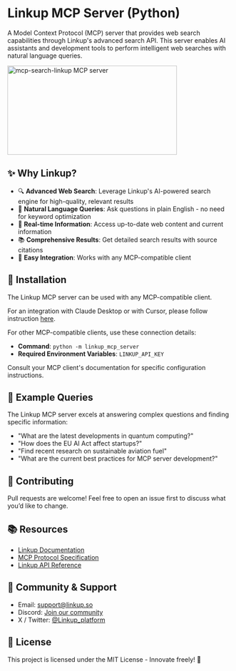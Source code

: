 # Linkup MCP Server (Python)

A Model Context Protocol (MCP) server that provides web search capabilities through Linkup's advanced search API. This server enables AI assistants and development tools to perform intelligent web searches with natural language queries.

<a href="https://glama.ai/mcp/servers/69qbbv8hl9"><img width="380" height="200" src="https://glama.ai/mcp/servers/69qbbv8hl9/badge" alt="mcp-search-linkup MCP server" /></a>

## ✨ Why Linkup?

- 🔍 **Advanced Web Search**: Leverage Linkup's AI-powered search engine for high-quality, relevant results
- 💬 **Natural Language Queries**: Ask questions in plain English - no need for keyword optimization
- 🚀 **Real-time Information**: Access up-to-date web content and current information
- 📚 **Comprehensive Results**: Get detailed search results with source citations
- 🔧 **Easy Integration**: Works with any MCP-compatible client

## 🚀 Installation

The Linkup MCP server can be used with any MCP-compatible client. 

For an integration with Claude Desktop or with Cursor, please follow instruction [here](https://docs.linkup.so/pages/integrations/mcp/mcp).

For other MCP-compatible clients, use these connection details:

- **Command**: `python -m linkup_mcp_server`
- **Required Environment Variables**: `LINKUP_API_KEY`

Consult your MCP client's documentation for specific configuration instructions.

## 💬 Example Queries

The Linkup MCP server excels at answering complex questions and finding specific information:

- "What are the latest developments in quantum computing?"
- "How does the EU AI Act affect startups?"
- "Find recent research on sustainable aviation fuel"
- "What are the current best practices for MCP server development?"

## 🤝 Contributing

Pull requests are welcome! Feel free to open an issue first to discuss what you’d like to change.

## 📚 Resources

- [Linkup Documentation](https://docs.linkup.so)
- [MCP Protocol Specification](https://modelcontextprotocol.io)
- [Linkup API Reference](https://docs.linkup.so/api-reference)

## 📣 Community & Support

* Email: [support@linkup.so](mailto:support@linkup.so)
* Discord: [Join our community](https://discord.com/invite/9q9mCYJa86)
* X / Twitter: [@Linkup_platform](https://x.com/Linkup_platform)

## 📄 License

This project is licensed under the MIT License - Innovate freely! 🚀